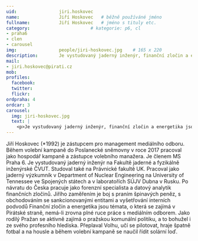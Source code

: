 ```yaml
---
uid:                jiri.hoskovec
name:               Jiří Hoskovec  	# běžně používáné jméno
fullname: 			Jiří Hoskovec   # jméno s tituly etc.
category:                       # kategorie: p6, cl
- praha6
- clen
- carousel
img: 		        people/jiri-hoskovec.jpg    # 165 x 220
description:        Je vystudovaný jaderný inženýr, finanční zločin a energetika jsou témata, o která se zajímá v Pirátské straně. # kratký popis, max 160 znaků
mail:
- jiri.hoskovec@pirati.cz
mob: 				
profiles:
  facebook: 
  twitter: 
  flickr: 
ordpraha: 4
ordcar: 3
carousel:
  img: jiri-hoskovec.jpg
  text: |
    <p>Je vystudovaný jaderný inženýr, finanční zločin a energetika jsou témata, o která se zajímá v Pirátské straně.</p>
---
```

Jiří Hoskovec (*1992) je zástupcem pro management mediálního odboru. Během volební kampaně do Poslanecké sněmovny v roce 2017 pracoval jako hospodář kampaně a zástupce volebního manažera. Je členem MS Praha 6.
Je vystudovaný jaderný inženýr na Fakultě jaderné a fyzikálně inženýrské ČVUT. Studoval také na Právnické fakultě UK. Pracoval jako jaderný výzkumník v Department of Nuclear Engineering na University of Tennessee ve Spojených státech a v laboratořích SÚJV Dubna v Rusku. Po návratu do Česka pracuje jako forenzní specialista a datový analytik finančních zločinů. Jiřího zaměřením je boj s praním špinavých peněz, s obchodováním se sankcionovanými entitami a vyšetřování interních podvodů
Finanční zločin a energetika jsou témata, o která se zajímá v Pirátské straně, nemá-li zrovna plné ruce práce s mediálním odborem. Jako rodilý Pražan se aktivně zajímá o pražskou komunální politiku, a to bohužel i ze svého profesního hlediska.
Přeplaval Volhu, učí se pilotovat, hraje špatně fotbal a na housle a během volební kampaně se naučil řídit solární loď.

